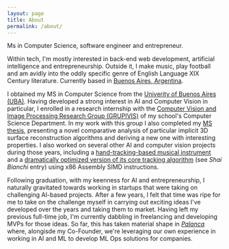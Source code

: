 ```yaml
---
layout: page
title: About
permalink: /about/
---
```


Ms in Computer Science, software engineer and entrepreneur.

Within tech, I'm mostly interested in back-end web development, artificial intelligence and entrepreneurship.
Outside it, I make music, play football and am avidly into the oddly specific genre of English Language XIX Century literature. Currently based in [Buenos Aires, Argentina](https://goo.gl/maps/R1X5iSVpRgEjCULG6).

I obtained my MS in Computer Science from the [Univerity of Buenos Aires (UBA)](https://www.uba.ar/internacionales/contenido.php?id=455&lang=en). Having developed a strong interest in AI and Computer Vision in particular, I enrolled in a research internship with the [Computer Vision and Image Processing Research Group (GRUPIVIS)](https://grupivis.dc.uba.ar/) of my school's Computer Science Department. In my work with this group I also completed my [MS thesis](http://gestion.dc.uba.ar/media/academic/grade/thesis/tesisLic_ShaiBianchi.pdf), presenting a novel comparative analysis of particular implicit 3D surface reconstruction algorithms and deriving a new one with interesting properties. I also worked on several other AI and computer vision projects during those years, including a [hand-tracking-based musical instrument](https://github.com/shaiperson/thumberemin) and a [dramatically optimized version of its core tracking algorithm](https://www-2.dc.uba.ar/trabajosFinalesOrga2/#2017_BIANCHI) (see _Shai Bianchi_ entry) using x86 Assembly SIMD instructions.

Following graduation, with my keenness for AI and entrepreneurship, I naturally gravitated towards working in startups that were taking on challenging AI-based projects. After a few years, I felt that time was ripe for me to take on the challenge myself in carrying out exciting ideas I've developed over the years and taking them to market. Having left my previous full-time job, I'm currently dabbling in freelancing and developing MVPs for those ideas. So far, this has taken material shape in _[Palanca](https://www.gopalanca.com)_ where, alongisde my Co-Founder, we're leveraging our own experience in working in AI and ML to develop ML Ops solutions for companies.
